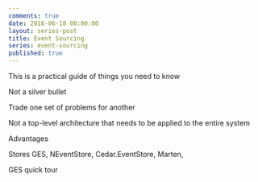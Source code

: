 ```yaml
---
comments: true
date: 2016-06-18 00:00:00
layout: series-post
title: Event Sourcing
series: event-sourcing
published: true
---
```


This is a practical guide of things you need to know

Not a silver bullet

Trade one set of problems for another

Not a top-level architecture that needs to be applied to the entire system

Advantages

Stores
GES, NEventStore, Cedar.EventStore, Marten,

GES quick tour

